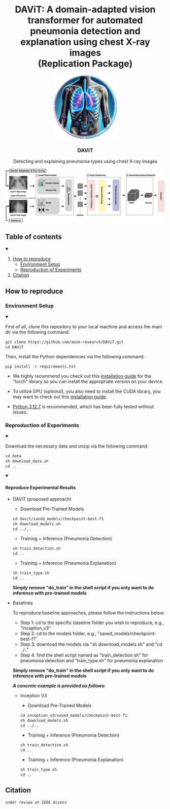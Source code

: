 <div align="center">
  
# <br> DAViT: A domain-adapted vision transformer for automated pneumonia detection and explanation using chest X-ray images <br> (Replication Package)

</div>

<p align="center">
  <img src="img/logo.png" width="200" height="200">
  </a>
  <h3 align="center">DAViT</h3>
  <p align="center">
    Detecting and explaining pneumonia types using chest X-ray images
  </p>
</p>

<div align="center">
<img src="img/overview.png">
</div>

## Table of contents
<!-- Table of contents -->
<details open="open">
  <summary></summary>
  <ol>
    <li>
      <a href="#how-to-reproduce">How to reproduce</a>
        <ul>
          <li><a href="#environment-setup">Environment Setup</a></li>
          <li><a href="#reproduction-of-experiments">Reproduction of Experiments</a></li>
        </ul>
    </li>
    <li>
      <a href="#citation">Citation</a>
    </li>
  </ol>
</details>

## How to reproduce 

### Environment Setup
<details open="open">
  <summary></summary>
  
First of all, clone this repository to your local machine and access the main dir via the following command:
```
git clone https://github.com/awsm-research/DAViT.git
cd DAViT
```

Then, install the Python dependencies via the following command:
```
pip install -r requirements.txt
```

* We highly recommend you check out this <a href="https://pytorch.org/">installation guide</a> for the "torch" library so you can install the appropriate version on your device.
  
* To utilize GPU (optional), you also need to install the CUDA library, you may want to check out this <a href="https://docs.nvidia.com/cuda/cuda-quick-start-guide/index.html">installation guide</a>.
  
* <a href="https://www.python.org/downloads/release/python-3127/">Python 3.12.7</a> is recommended, which has been fully tested without issues.
 
</details>
 
### Reproduction of Experiments
  
  <details open="open">
    <summary></summary>
    
  Download the necessary data and unzip via the following command: 
  ```
  cd data
  sh download_data.sh 
  cd ..
  ```
  
  </details>  
  
  <details open="open">
    <summary></summary>
  
  #### Reproduce Experimental Results
  - DAViT (proposed approach)
    * Download Pre-Trained Models
    ```
    cd davit/saved_models/checkpoint-best-f1
    sh download_models.sh
    cd ../..
    ```
    * Training + Inference (Pneumonia Detection)
    ```
    sh train_detection.sh
    cd ..
    ```

    * Training + Inference (Pneumonia Explanation)
    ```
    sh train_type.sh
    cd ..
    ```
    
    **Simply remove "do_train" in the shell script if you only want to do inference with pre-trained models**
    
 - Baselines
  
   To reproduce baseline approaches, please follow the instructions below:

   * Step 1: cd to the specific baseline folder you wish to reproduce, e.g., "inception_v3"
   * Step 2: cd to the models folder, e.g., "saved_models/checkpoint-best-f1"
   * Step 3: download the models via "sh download_models.sh" and "cd ../.."
   * Step 4: find the shell script named as "train_detection.sh" for pneumonia detection and "train_type.sh" for pneumonia explanation
   
   **Simply remove "do_train" in the shell script if you only want to do inference with pre-trained models**
  
   ***A concrete example is provided as follows:***

    - Inception V3
      * Download Pre-Trained Models
      ```
      cd inception_v3/saved_models/checkpoint-best-f1
      sh download_models.sh
      cd ../..
      ```
      * Training + Inference (Pneumonia Detection)
      ```
      sh train_detection.sh
      cd ..
      ```
  
      * Training + Inference (Pneumonia Explanation)
      ```
      sh train_type.sh
      cd ..
      ```
  
  </details>
 
## Citation
```bash
under review at IEEE Access
```
